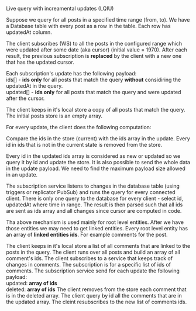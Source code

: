 Live query with increamental updates (LQIU)

Suppose we query for all posts in a specified time range (from, to).
We have a Database table with every post as a row in the table.
Each row has updatedAt column.

The client subscribes (WS) to all the posts in the configured range which were updated after some date (aka cursor) (initial value = 1970).
After each result, the previous subscription is **replaced** by the client with a new one that has the updated cursor.

Each subscription's update has the following payload:<br>
ids[] - **ids only** for all posts that match the query **without** considiring the updatedAt in the query.<br>
updated[] - **ids only** for all posts that match the query and were updated after the cursor.

The client keeps in it's local store a copy of all posts that match the query. The initial posts store is an empty array.

For every update, the client does the following computation:

Compare the ids in the store (current) with the ids array in the update. Every id in ids that is not in the current state is removed from the store.

Every id in the updated ids array is considered as new or updated so we query it by id and update the store. It is also possible to send the whole data in the update payload. We need to find the maximum payload size allowed in an update. 

The subscription service listens to changes in the database table (using triggers or replicator PubSub) and runs the query for every connected client. There is only one query to the database for every client - select id, updatedAt where time in range.
The result is then parsed such that all ids are sent as ids array and all changes since cursor are computed in code.

Tha above mechanism is used mainly for root level entities. After we have those entities we may need to get linked entities. Every root level entity has an array of **linked entities ids**. For example comments for the post. 

The client keeps in it's local store a list of all comments that are linked to the posts in the query. The client runs over all posts and build an array of all comment's ids. The client subscribes to a service that keeps track of changes in comments. The subscription is for a specific list of ids of comments. The subscription service send for each update the following payload:<br>
updated: **array of ids** <br>
deleted: **array of ids**
The client removes from the store each comment that is in the deleted array. The client query by id all the comments that are in the updated array. The cleint resubscribes to the new list of comments ids.


